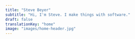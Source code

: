 ```yaml
---
title: "Steve Beyer"
subtitle: "Hi, I'm Steve. I make things with software."
draft: false
translationKey: "home"
image: "images/home-header.jpg"
---
```

